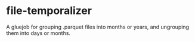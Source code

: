 # file-temporalizer
A gluejob for grouping .parquet files into months or years, and ungrouping them into days or months.
